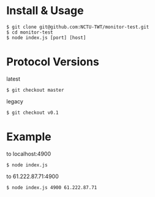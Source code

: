 # Install & Usage

    $ git clone git@github.com:NCTU-TWT/monitor-test.git
    $ cd monitor-test
    $ node index.js [port] [host]
    
# Protocol Versions

latest
    
    $ git checkout master
    
legacy

    $ git checkout v0.1
    
    
    
# Example

to localhost:4900

    $ node index.js
    
to 61.222.87.71:4900
    
    $ node index.js 4900 61.222.87.71

